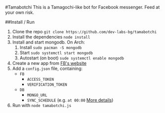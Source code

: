 #Tamabotchi
This is a Tamagochi-like bot for Facebook messenger. Feed at your own risk.

##Install / Run
1. Clone the repo `git clone https://github.com/dev-labs-bg/tamabotchi`
2. Install the dependencies `node install` 
3. Install and start mongodb. On Arch:
    1. Install `sudo pacman -S mongodb`
    2. Start `sudo systemctl start mongodb`
    3. Autostart (on boot) `sude systemctl enable mongodb`
4. Create a new app from [FB's website][FB_DEV]
5. Add a `config.json` file, containing:
    * `FB`
        * `ACCESS_TOKEN`
        * `VERIFICATION_TOKEN`
    * `DB`
        * `MONGO_URL`
        * `SYNC_SCHEDULE` (e.g. `at 00:00` [More details][laterDocs])
6. Run with `node tamabotchi.js`

[FB_DEV]: https://developers.facebook.com/quickstarts/?platform=web
[laterDocs]: https://bunkat.github.io/later/parsers.html#text
